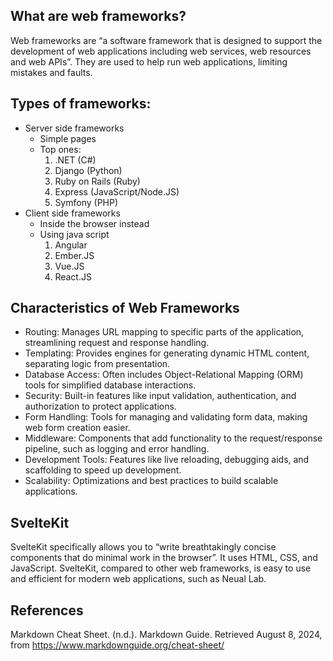 ## **What are web frameworks?**
Web frameworks are “a software framework that is designed to support the development of web applications including web services, web resources and web APIs”. They are used to help run web applications, limiting mistakes and faults.
## **Types of frameworks:** 
* Server side frameworks
  - Simple pages
  - Top ones:
    1. .NET (C#)
    2. Django (Python)
    3. Ruby on Rails (Ruby)
    4. Express (JavaScript/Node.JS)
    5. Symfony (PHP)
* Client side frameworks
  - Inside the browser instead 
  - Using java script
    1. Angular
    2. Ember.JS
    3. Vue.JS
    4. React.JS
## **Characteristics of Web Frameworks**
* Routing: Manages URL mapping to specific parts of the application, streamlining request and response handling.
* Templating: Provides engines for generating dynamic HTML content, separating logic from presentation.
* Database Access: Often includes Object-Relational Mapping (ORM) tools for simplified database interactions.
* Security: Built-in features like input validation, authentication, and authorization to protect applications.
* Form Handling: Tools for managing and validating form data, making web form creation easier.
* Middleware: Components that add functionality to the request/response pipeline, such as logging and error handling.
* Development Tools: Features like live reloading, debugging aids, and scaffolding to speed up development.
* Scalability: Optimizations and best practices to build scalable applications.

## **SvelteKit**
SvelteKit specifically allows you to “write breathtakingly concise components that do minimal work in the browser”. It uses HTML, CSS, and JavaScript. SvelteKit, compared to other web frameworks, is easy to use and efficient for modern web applications, such as Neual Lab. 



## References
Markdown Cheat Sheet. (n.d.). Markdown Guide. Retrieved August 8, 2024, from https://www.markdownguide.org/cheat-sheet/
